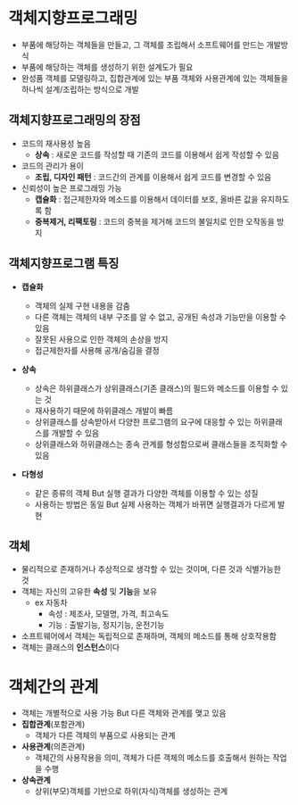 # 객체지향프로그래밍
- 부품에 해당하는 객체들을 만들고, 그 객체를 조립해서 소프트웨어를 만드는 개발방식
- 부품에 해당하는 객체를 생성하기 위한 설계도가 필요
- 완성품 객체를 모델링하고, 집합관계에 있는 부품 객체와 사용관계에 있는 객체들을 하나씩 설계/조립하는 방식으로 개발

## 객체지향프로그래밍의 장점
- 코드의 재사용성 높음
  - **상속** : 새로운 코드를 작성할 때 기존의 코드를 이용해서 쉽게 작성할 수 있음
- 코드의 관리가 용이
  - **조립, 디자인 패턴** : 코드간의 관계를 이용해서 쉽게 코드를 변경할 수 있음
- 신뢰성이 높은 프로그래밍 가능
  - **캡슐화** : 접근제한자와 메소드를 이용해서 데이터를 보호, 올바른 값을 유지하도록 함
  - **중복제거, 리팩토링** : 코드의 중복을 제거해 코드의 불일치로 인한 오작동을 방지

## 객체지향프로그램 특징
- **캡슐화**
  - 객체의 실제 구현 내용을 감춤
  - 다른 객체는 객체의 내부 구조를 알 수 없고, 공개된 속성과 기능만을 이용할 수 있음
  - 잘못된 사용으로 인한 객체의 손상을 방지
  - 접근제한자를 사용해 공개/숨김을 결정

- **상속**
  - 상속은 하위클래스가 상위클래스(기존 클래스)의 필드와 메소드를 이용할 수 있는 것
  - 재사용하기 때문에 하위클래스 개발이 빠름
  - 상위클래스를 상속받아서 다양한 프로그램의 요구에 대응할 수 있는 하위클래스를 개발할 수 있음
  - 상위클래스와 하위클래스는 종속 관계를 형성함으로써 클래스들을 조직화할 수 있음

- **다형성**
  - 같은 종류의 객체 But 실행 결과가 다양한 객체를 이용할 수 있는 성질
  - 사용하는 방법은 동일 But 실제 사용하는 객체가 바뀌면 실행결과가 다르게 발현
  
## 객체
- 물리적으로 존재하거나 추상적으로 생각할 수 있는 것이며, 다른 것과 식별가능한 것
- 객체는 자신의 고유한 **속성** 및 **기능**을 보유
  - ex 자동차
    - 속성 : 제조사, 모델명, 가격, 최고속도
    - 기능 : 출발기능, 정지기능, 운전기능
- 소프트웨어에서 객체는 독립적으로 존재하며, 객체의 메소드를 통해 상호작용함
- 객체는 클래스의 **인스턴스**이다

# 객체간의 관계
- 객체는 개별적으로 사용 가능 But 다른 객체와 관계를 맺고 있음
- **집합관계**(포함관계)
  - 객체가 다른 객체의 부품으로 사용되는 관계
- **사용관계**(의존관계)
  - 객체간의 사용작용을 의미, 객체가 다른 객체의 메소드를 호출해서 원하는 작업을 수행
- **상속관계**
  - 상위(부모)객체를 기반으로 하위(자식)객체를 생성하는 관계

